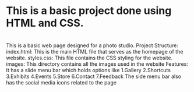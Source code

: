 #  This is a basic project done using HTML and CSS.
<br>
This is a basic web page designed for a photo studio.
Project Structure:
index.html: This is the main HTML file that serves as the homepage of the website.
styles.css: This file contains the CSS styling for the website.
images: This directory contains all the images used in the website
Features:
It has a slide menu bar which holds options like
1.Gallery
2.Shortcuts
3.Exhibits
4.Events
5.Store
6.Contact
7.Feedback
The side menu bar also has the social media icons related to the page
